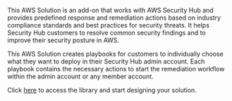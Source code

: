 This AWS Solution is an add-on that works with AWS Security Hub and provides predefined response and remediation actions based on industry compliance standards and best practices for security threats. It helps Security Hub customers to resolve common security findings and to improve their security posture in AWS.

This AWS Solution creates playbooks for customers to individually choose what they want to deploy in their Security Hub admin account. Each playbook contains the necessary actions to start the remediation workflow within the admin account or any member account.

Click [here](https://aws.amazon.com/solutions/implementations/automated-security-response-on-aws/?did=sl_card&trk=sl_card) to access the library and start designing your solution.